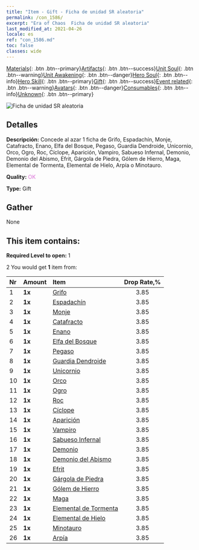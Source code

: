 ```yaml
---
title: "Item - Gift - Ficha de unidad SR aleatoria"
permalink: /con_1586/
excerpt: "Era of Chaos  Ficha de unidad SR aleatoria"
last_modified_at: 2021-04-26
locale: es
ref: "con_1586.md"
toc: false
classes: wide
---
```

 [Materials](/ItemsES/){: .btn .btn--primary}[Artifacts](/ItemsES/Artifacts/){: .btn .btn--success}[Unit Soul](/ItemsES/UnitSoul/){: .btn .btn--warning}[Unit Awakening](/ItemsES/UnitAwakening/){: .btn .btn--danger}[Hero Soul](/ItemsES/HeroSoul/){: .btn .btn--info}[Hero Skill](/ItemsES/HeroSkill/){: .btn .btn--primary}[Gift](/ItemsES/Gift/){: .btn .btn--success}[Event related](/ItemsES/Events/){: .btn .btn--warning}[Avatars](/ItemsES/Avatars/){: .btn .btn--danger}[Consumables](/ItemsES/Consumables/){: .btn .btn--info}[Unknown](/ItemsES/Unknown/){: .btn .btn--primary}

 ![Ficha de unidad SR aleatoria](/images/t/i_907181.png)

## Detalles
 **Descripción:** Concede al azar 1 ficha de Grifo, Espadachín, Monje, Catafracto, Enano, Elfa del Bosque, Pegaso, Guardia Dendroide, Unicornio, Orco, Ogro, Roc, Cíclope, Aparición, Vampiro, Sabueso Infernal, Demonio, Demonio del Abismo, Efrit, Gárgola de Piedra, Gólem de Hierro, Maga, Elemental de Tormenta, Elemental de Hielo, Arpía o Minotauro.

 **Quality:** <span style="color: #DA70D6">OK</span>

 **Type:** Gift

## Gather

  None

## This item contains:

 **Required Level to open:** 1

 2 You would get **1** item  from:

  | Nr | Amount |     Item    | Drop Rate,% |
  |:---|:-------|:------------|:---------:|
  | 1 |  **1x** | [Grifo](/ItemsES/unt_192/) | 3.85 | 
  | 2 |  **1x** | [Espadachín](/ItemsES/unt_193/) | 3.85 | 
  | 3 |  **1x** | [Monje](/ItemsES/unt_194/) | 3.85 | 
  | 4 |  **1x** | [Catafracto](/ItemsES/unt_195/) | 3.85 | 
  | 5 |  **1x** | [Enano](/ItemsES/unt_200/) | 3.85 | 
  | 6 |  **1x** | [Elfa del Bosque](/ItemsES/unt_201/) | 3.85 | 
  | 7 |  **1x** | [Pegaso](/ItemsES/unt_202/) | 3.85 | 
  | 8 |  **1x** | [Guardia Dendroide](/ItemsES/unt_203/) | 3.85 | 
  | 9 |  **1x** | [Unicornio](/ItemsES/unt_204/) | 3.85 | 
  | 10 |  **1x** | [Orco](/ItemsES/unt_219/) | 3.85 | 
  | 11 |  **1x** | [Ogro](/ItemsES/unt_220/) | 3.85 | 
  | 12 |  **1x** | [Roc](/ItemsES/unt_221/) | 3.85 | 
  | 13 |  **1x** | [Cíclope](/ItemsES/unt_222/) | 3.85 | 
  | 14 |  **1x** | [Aparición](/ItemsES/unt_210/) | 3.85 | 
  | 15 |  **1x** | [Vampiro](/ItemsES/unt_211/) | 3.85 | 
  | 16 |  **1x** | [Sabueso Infernal](/ItemsES/unt_228/) | 3.85 | 
  | 17 |  **1x** | [Demonio](/ItemsES/unt_229/) | 3.85 | 
  | 18 |  **1x** | [Demonio del Abismo](/ItemsES/unt_230/) | 3.85 | 
  | 19 |  **1x** | [Efrit](/ItemsES/unt_231/) | 3.85 | 
  | 20 |  **1x** | [Gárgola de Piedra](/ItemsES/unt_236/) | 3.85 | 
  | 21 |  **1x** | [Gólem de Hierro](/ItemsES/unt_237/) | 3.85 | 
  | 22 |  **1x** | [Maga](/ItemsES/unt_238/) | 3.85 | 
  | 23 |  **1x** | [Elemental de Tormenta](/ItemsES/unt_263/) | 3.85 | 
  | 24 |  **1x** | [Elemental de Hielo](/ItemsES/unt_264/) | 3.85 | 
  | 25 |  **1x** | [Minotauro](/ItemsES/unt_248/) | 3.85 | 
  | 26 |  **1x** | [Arpía](/ItemsES/unt_245/) | 3.85 | 
